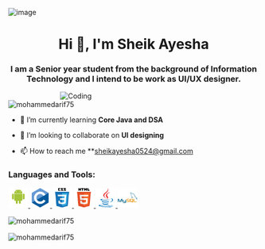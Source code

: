 ![image](https://github.com/user-attachments/assets/a32e2656-e1d6-4c23-8e84-6289ba7c08f8)
<h1 align="center">Hi 👋, I'm Sheik Ayesha</h1>
<h3 align="center">I am a Senior year student from the background of Information Technology and I intend to be work as UI/UX designer.</h3>
<img align="right" alt="Coding" width="400" src="https://camo.githubusercontent.com/e16e7418a6826b5d698e941c0888d251b8eaf748f61d4a4a656d4c83e9531766/68747470733a2f2f632e74656e6f722e636f6d2f416c556b69476b52326a38414141414d2f6e65772d67616d652d616861676f6e2d756d696b6f2d70726f6772616d6d696e672e676966">

<p align="left"> <img src="https://komarev.com/ghpvc/?username=mohammedarif75&label=Profile%20views&color=0e75b6&style=flat" alt="mohammedarif75" /> </p>

<p align="left"> <a href="https://twitter.com/@mohammedarifbi9" target="blank"></a> </p>

- 🌱 I’m currently learning **Core Java and DSA**

- 👯 I’m looking to collaborate on **UI designing**

- 📫 How to reach me **sheikayesha0524@gmail.com

<h3 align="left">Languages and Tools:</h3>
<p align="left"> <a href="https://developer.android.com" target="_blank" rel="noreferrer"> <img src="https://raw.githubusercontent.com/devicons/devicon/master/icons/android/android-original-wordmark.svg" alt="android" width="40" height="40"/> </a> <a href="https://www.cprogramming.com/" target="_blank" rel="noreferrer"> <img src="https://raw.githubusercontent.com/devicons/devicon/master/icons/c/c-original.svg" alt="c" width="40" height="40"/> </a> <a href="https://www.w3schools.com/css/" target="_blank" rel="noreferrer"> <img src="https://raw.githubusercontent.com/devicons/devicon/master/icons/css3/css3-original-wordmark.svg" alt="css3" width="40" height="40"/> </a> <a href="https://www.w3.org/html/" target="_blank" rel="noreferrer"> <img src="https://raw.githubusercontent.com/devicons/devicon/master/icons/html5/html5-original-wordmark.svg" alt="html5" width="40" height="40"/> </a> <a href="https://www.java.com" target="_blank" rel="noreferrer"> <img src="https://raw.githubusercontent.com/devicons/devicon/master/icons/java/java-original.svg" alt="java" width="40" height="40"/> </a> <a href="https://www.mysql.com/" target="_blank" rel="noreferrer"> <img src="https://raw.githubusercontent.com/devicons/devicon/master/icons/mysql/mysql-original-wordmark.svg" alt="mysql" width="40" height="40"/> </a> </p>


<p><img align="center" src="https://github-readme-stats.vercel.app/api/top-langs?username=Mohammed-Arif-3&show_icons=true&locale=en&layout=compact" alt="mohammedarif75" /></p>
<p><img align="center" src="https://github-readme-streak-stats.herokuapp.com/?user=Mohammed-Arif-3&" alt="mohammedarif75" /></p>
